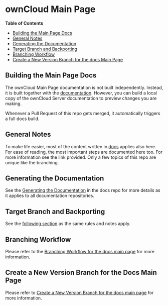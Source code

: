 # ownCloud Main Page

**Table of Contents**

* [Building the Main Page Docs](#building-the-main-page-docs)
* [General Notes](#general-notes)
* [Generating the Documentation](#generating-the-documentation)
* [Target Branch and Backporting](#target-branch-and-backporting)
* [Branching Workflow](#branching-workflow)
* [Create a New Version Branch for the docs Main Page](#create-a-new-version-branch-for-the-docs-main-page)

## Building the Main Page Docs

The ownCloud Main Page documentation is not built independently. Instead, it is built together with the [documentation](https://github.com/owncloud/docs/). However, you can build a local copy of the ownCloud Server documentation to preview changes you are making.

Whenever a Pull Request of this repo gets merged, it automatically triggers a full docs build.

## General Notes

To make life easier, most of the content written in [docs](https://github.com/owncloud/docs#readme) applies also here. For ease of reading, the most important steps are documented here too. For more information see the link provided. Only a few topics of this repo are unique like the branching.

## Generating the Documentation

See the [Generating the Documentation](https://github.com/owncloud/docs#generating-the-documentation) in the docs repo for more details as it applies to all documentation repositories.

## Target Branch and Backporting

See the [following section](https://github.com/owncloud/docs#target-branch-and-backporting) as the same rules and notes apply.

## Branching Workflow

Please refer to the [Branching Workflow for the docs main page](./docs/the-branching-workflow.md) for more information.

## Create a New Version Branch for the Docs Main Page

Please refer to [Create a New Version Branch for the docs main page](./docs/new-version-branch.md) for more information.
